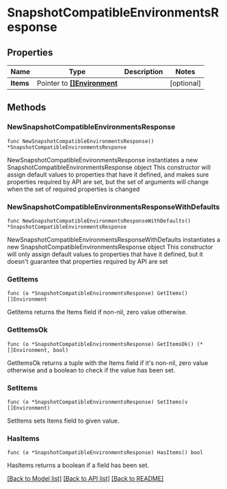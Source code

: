 # SnapshotCompatibleEnvironmentsResponse

## Properties

Name | Type | Description | Notes
------------ | ------------- | ------------- | -------------
**Items** | Pointer to [**[]Environment**](Environment.md) |  | [optional] 

## Methods

### NewSnapshotCompatibleEnvironmentsResponse

`func NewSnapshotCompatibleEnvironmentsResponse() *SnapshotCompatibleEnvironmentsResponse`

NewSnapshotCompatibleEnvironmentsResponse instantiates a new SnapshotCompatibleEnvironmentsResponse object
This constructor will assign default values to properties that have it defined,
and makes sure properties required by API are set, but the set of arguments
will change when the set of required properties is changed

### NewSnapshotCompatibleEnvironmentsResponseWithDefaults

`func NewSnapshotCompatibleEnvironmentsResponseWithDefaults() *SnapshotCompatibleEnvironmentsResponse`

NewSnapshotCompatibleEnvironmentsResponseWithDefaults instantiates a new SnapshotCompatibleEnvironmentsResponse object
This constructor will only assign default values to properties that have it defined,
but it doesn't guarantee that properties required by API are set

### GetItems

`func (o *SnapshotCompatibleEnvironmentsResponse) GetItems() []Environment`

GetItems returns the Items field if non-nil, zero value otherwise.

### GetItemsOk

`func (o *SnapshotCompatibleEnvironmentsResponse) GetItemsOk() (*[]Environment, bool)`

GetItemsOk returns a tuple with the Items field if it's non-nil, zero value otherwise
and a boolean to check if the value has been set.

### SetItems

`func (o *SnapshotCompatibleEnvironmentsResponse) SetItems(v []Environment)`

SetItems sets Items field to given value.

### HasItems

`func (o *SnapshotCompatibleEnvironmentsResponse) HasItems() bool`

HasItems returns a boolean if a field has been set.


[[Back to Model list]](../README.md#documentation-for-models) [[Back to API list]](../README.md#documentation-for-api-endpoints) [[Back to README]](../README.md)


